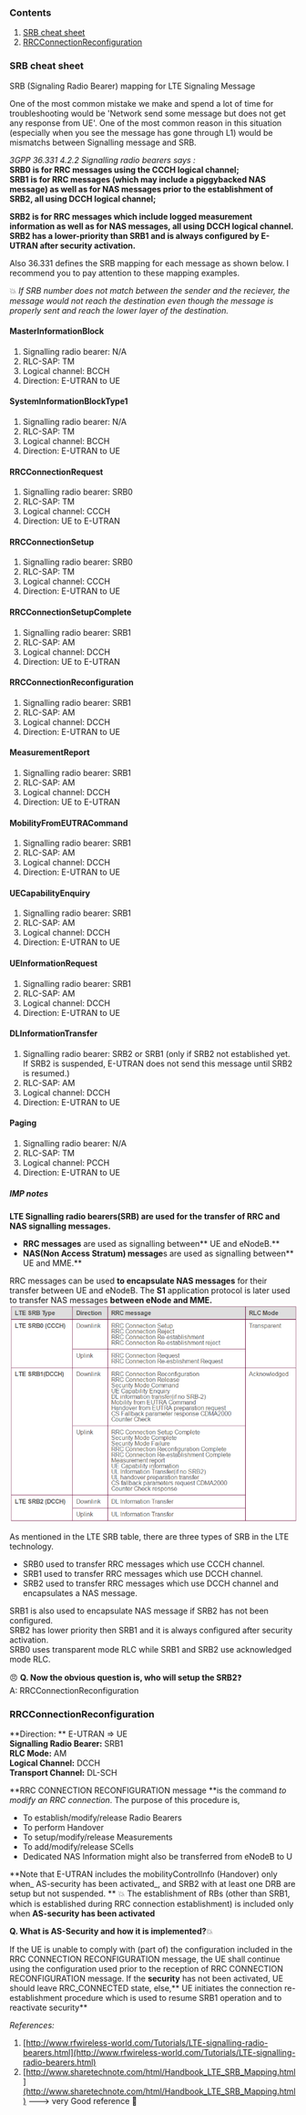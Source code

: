 ### Contents
1. [SRB cheat sheet](#SRB-cheat-sheet)
2. [RRCConnectionReconfiguration](#rrcconnectionreconfiguration)



### SRB cheat sheet

SRB (Signaling Radio Bearer) mapping for LTE Signaling Message

One of the most common mistake we make and spend a lot of time for troubleshooting would be 'Network send some message but does not get any response from UE'. One of the most common reason in this situation (especially when you see the message has gone through L1) would be mismatchs between Signalling message and SRB.

_3GPP 36.331 4.2.2 Signalling radio bearers says :_  <br>
**SRB0 is for RRC messages using the CCCH logical channel;** <br>
**SRB1 is for RRC messages (which may include a piggybacked NAS message) as well as for NAS messages prior to the establishment of SRB2, all using DCCH logical channel;** <br>

**SRB2 is for RRC messages which include logged measurement information as well as for NAS messages, all using DCCH logical channel. SRB2 has a lower-priority than SRB1 and is always configured by E-UTRAN after security activation.** <br>

Also 36.331 defines the SRB mapping for each message as shown below. I recommend you to pay attention to these mapping examples.

:boom: _If SRB number does not match between the sender and the reciever, the message would not reach the destination even though the message is properly sent and reach the lower layer of the destination._

####  MasterInformationBlock
1. Signalling radio bearer: N/A
1. RLC-SAP: TM
1. Logical channel: BCCH
1. Direction: E-UTRAN to UE

#### SystemInformationBlockType1
1. Signalling radio bearer: N/A
1. RLC-SAP: TM
1. Logical channel: BCCH
1. Direction: E-UTRAN to UE

#### RRCConnectionRequest
1. Signalling radio bearer: SRB0
1. RLC-SAP: TM
1. Logical channel: CCCH
1. Direction: UE to E-UTRAN

#### RRCConnectionSetup
1. Signalling radio bearer: SRB0
1. RLC-SAP: TM
1. Logical channel: CCCH
1. Direction: E-UTRAN to UE

#### RRCConnectionSetupComplete
1. Signalling radio bearer: SRB1
1. RLC-SAP: AM
1. Logical channel: DCCH
1. Direction: UE to E-UTRAN

#### RRCConnectionReconfiguration
1. Signalling radio bearer: SRB1
1. RLC-SAP: AM
1. Logical channel: DCCH
1. Direction: E-UTRAN to UE

#### MeasurementReport
1. Signalling radio bearer: SRB1
1. RLC-SAP: AM
1. Logical channel: DCCH
1. Direction: UE to E-UTRAN

#### MobilityFromEUTRACommand
1. Signalling radio bearer: SRB1
1. RLC-SAP: AM
1. Logical channel: DCCH
1. Direction: E-UTRAN to UE

#### UECapabilityEnquiry
1. Signalling radio bearer: SRB1
1. RLC-SAP: AM
1. Logical channel: DCCH
1. Direction: E-UTRAN to UE

#### UEInformationRequest
1. Signalling radio bearer: SRB1
1. RLC-SAP: AM
1. Logical channel: DCCH
1. Direction: E-UTRAN to UE

#### DLInformationTransfer
1. Signalling radio bearer: SRB2 or SRB1 (only if SRB2 not established yet. If SRB2 is suspended, E-UTRAN does not send this message until SRB2 is resumed.)
1. RLC-SAP: AM
1. Logical channel: DCCH
1. Direction: E-UTRAN to UE

#### Paging
1. Signalling radio bearer: N/A
1. RLC-SAP: TM
1. Logical channel: PCCH
1. Direction: E-UTRAN to UE


##### IMP notes
**LTE Signalling radio bearers(SRB) are used for the transfer of RRC and NAS signalling messages.**
* **RRC messages** are used as signalling between** UE and eNodeB.**
*  **NAS(Non Access Stratum) message**s are used as signalling between** UE and MME.**

RRC messages can be used **to encapsulate NAS messages** for their transfer between UE and eNodeB. The **S1** application protocol is later used to transfer NAS messages **between eNode and MME.**
![srb types](images/1_srb_types.PNG)

As mentioned in the LTE SRB table, there are three types of SRB in the LTE technology.
*  SRB0 used to transfer RRC messages which use CCCH channel.
*  SRB1 used to transfer RRC messages which use DCCH channel.
*  SRB2 used to transfer RRC messages which use DCCH channel and encapsulates a NAS message.

SRB1 is also used to encapsulate NAS message if SRB2 has not been configured. <br>
SRB2 has lower priority then SRB1 and it is always configured after security activation.<br>
SRB0 uses transparent mode RLC while SRB1 and SRB2 use acknowledged mode RLC.


:angry: **Q. Now the obvious question is, who will setup the SRB2**:question:<br>
A: RRCConnectionReconfiguration

### RRCConnectionReconfiguration
**Direction: ** E-UTRAN => UE <br>
**Signalling Radio Bearer:** SRB1 <br>
**RLC Mode:** AM <br>
**Logical Channel:** DCCH <br>
**Transport Channel:** DL-SCH <br>

**RRC CONNECTION RECONFIGURATION message **is the command _to modify an RRC connection_. The purpose of this procedure is,
* To establish/modify/release Radio Bearers
* To perform Handover
* To setup/modify/release Measurements
* To add/modify/release SCells
* Dedicated NAS Information might also be transferred from eNodeB to U

**Note that E-UTRAN includes the mobilityControlInfo (Handover) only when_ AS-security has been activated_, and SRB2 with at least one DRB are setup but not suspended. ** :boom: The establishment of RBs (other than SRB1, which is established during RRC connection establishment) is included only when **AS-security has been activated**

  **Q. What is AS-Security and how it is implemented?**:boom:

If the UE is unable to comply with (part of) the configuration included in the RRC CONNECTION RECONFIGURATION message, the UE shall continue using the configuration used prior to the reception of RRC CONNECTION RECONFIGURATION message. If the **security** has not been activated, UE should leave RRC_CONNECTED state, else,** UE initiates the connection re-establishment procedure which is used to resume SRB1 operation and to reactivate security**


_References:_ <br>
1. [http://www.rfwireless-world.com/Tutorials/LTE-signalling-radio-bearers.html](http://www.rfwireless-world.com/Tutorials/LTE-signalling-radio-bearers.html)
2. [http://www.sharetechnote.com/html/Handbook_LTE_SRB_Mapping.html](http://www.sharetechnote.com/html/Handbook_LTE_SRB_Mapping.html) ---> very Good reference :punch:
